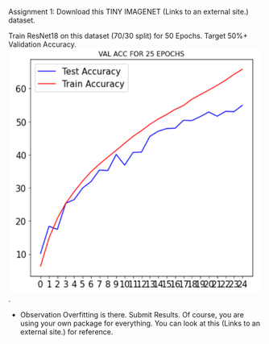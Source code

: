 
Assignment 1:
Download this TINY IMAGENET (Links to an external site.) dataset. 

Train ResNet18 on this dataset (70/30 split) for 50 Epochs. Target 50%+ Validation Accuracy. 
![](https://github.com/Noopuragr/EVA4/blob/master/S12/Assigment1/acc_plot.PNG).

* Observation 
Overfitting is there.
Submit Results. Of course, you are using your own package for everything. 
You can look at this (Links to an external site.) for reference.

